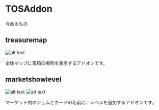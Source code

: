 # TOSAddon

今あるもの

treasuremap
--
![alt text](http://i.imgur.com/dAkRzhk.png "Map Screenshot")

全体マップに宝箱の場所を表示するアドオンです。


marketshowlevel
--
![alt text](http://i.imgur.com/YC1b3hX.jpg "Gem Screenshot")
![alt text](http://i.imgur.com/u0egdkB.jpg "Card Screenshot")

マーケット内のジェムとカードの名前に、レベルを追加するアドオンです。

